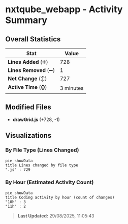 # nxtqube_webapp - Activity Summary 

## Overall Statistics

| Stat                   | Value                                                             |
| ---------------------- | ----------------------------------------------------------------- |
| **Lines Added** (➕)   | 728                                          |
| **Lines Removed** (➖) | 1                                        |
| **Net Change** (↕)    | 727                |
| **Active Time** (⌚)   | 3 minutes |


## Modified Files
- **drawGrid.js** (+728, -1)

## Visualizations

### By File Type (Lines Changed)

```mermaid
pie showData
title Lines changed by file type
".js" : 729
```

### By Hour (Estimated Activity Count)

```mermaid
pie showData
title Coding activity by hour (count of changes)
"10h" : 3
"11h" : 2
```


> **Last Updated:** 29/08/2025, 11:05:43